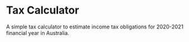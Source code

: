 # Tax Calculator
A simple tax calculator to estimate income tax obligations for 2020-2021 financial year in Australia.
